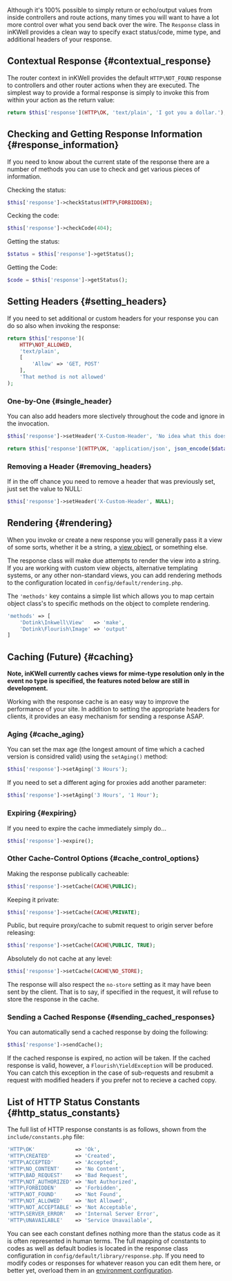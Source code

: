 Although it's 100% possible to simply return or echo/output values from inside controllers and route actions, many times you will want to have a lot more control over what you send back over the wire.  The `Response` class in inKWell provides a clean way to specify exact status/code, mime type, and additional headers of your response.

## Contextual Response {#contextual_response}

The router context in inKWell provides the default `HTTP\NOT_FOUND` response to controllers and other router actions when they are executed.  The simplest way to provide a formal response is simply to invoke this from within your action as the return value:

```php
return $this['response'](HTTP\OK, 'text/plain', 'I got you a dollar.');
```

## Checking and Getting Response Information {#response_information}

If you need to know about the current state of the response there are a number of methods you can use to check and get various pieces of information.

Checking the status:

```php
$this['response']->checkStatus(HTTP\FORBIDDEN);
```

Cecking the code:

```php
$this['response']->checkCode(404);
```

Getting the status:

```php
$status = $this['response']->getStatus();
```

Getting the Code:

```php
$code = $this['response']->getStatus();
```

## Setting Headers {#setting_headers}

If you need to set additional or custom headers for your response you can do so also when invoking the response:

```php
return $this['response'](
	HTTP\NOT_ALLOWED,
	'text/plain',
	[
		'Allow' => 'GET, POST'
	],
	'That method is not allowed'
);
```

### One-by-One {#single_header}

You can also add headers more slectively throughout the code and ignore in the invocation.

```php
$this['response']->setHeader('X-Custom-Header', 'No idea what this does');

return $this['response'](HTTP\OK, 'application/json', json_encode($data));
```

### Removing a Header {#removing_headers}

If in the off chance you need to remove a header that was previously set, just set the value to NULL:

```php
$this['response']->setHeader('X-Custom-Header', NULL);
```

## Rendering {#rendering}

When you invoke or create a new response you will generally pass it a view of some sorts, whether it be a string, a [view object](./views), or something else.

The response class will make due attempts to render the view into a string.  If you are working with custom view objects, alternative templating systems, or any other non-standard views, you can add rendering methods to the configuration located in `config/default/rendering.php`.

The `'methods'` key contains a simple list which allows you to map certain object class's to specific methods on the object to complete rendering.

```php
'methods' => [
	'Dotink\Inkwell\View'   => 'make',
	'Dotink\Flourish\Image' => 'output'
]
```

## Caching (Future) {#caching}

**Note, inKWell currently caches views for mime-type resolution only in the event no type is specified, the features noted below are still in development.**

Working with the response cache is an easy way to improve the performance of your site.  In addition to setting the appropriate headers for clients, it provides an easy mechanism for sending a response ASAP.

### Aging {#cache_aging}

You can set the max age (the longest amount of time which a cached version is considred valid) using the `setAging()` method:

```php
$this['response']->setAging('3 Hours');
```

If you need to set a different aging for proxies add another parameter:

```php
$this['response']->setAging('3 Hours', '1 Hour');
```

### Expiring {#expiring}

If you need to expire the cache immediately simply do...

```php
$this['response']->expire();
```

### Other Cache-Control Options {#cache_control_options}

Making the response publically cacheable:

```php
$this['response']->setCache(CACHE\PUBLIC);
```

Keeping it private:

```php
$this['response']->setCache(CACHE\PRIVATE);
```

Public, but require proxy/cache to submit request to origin server before releasing:

```php
$this['response']->setCache(CACHE\PUBLIC, TRUE);
```

Absolutely do not cache at any level:

```php
$this['response']->setCache(CACHE\NO_STORE);
```

The response will also respect the `no-store` setting as it may have been sent by the client.  That is to say, if specified in the request, it will refuse to store the response in the cache.

### Sending a Cached Response {#sending_cached_responses}

You can automatically send a cached response by doing the following:

```php
$this['response']->sendCache();
```

If the cached response is expired, no action will be taken.  If the cached response is valid, however, a `Flourish\YieldException` will be produced.  You can catch this exception in the case of sub-requests and resubmit a request with modified headers if you prefer not to recieve a cached copy.

## List of HTTP Status Constants {#http_status_constants}

The full list of HTTP response constants is as follows, shown from the `include/constants.php` file:

```php
'HTTP\OK'             => 'Ok',
'HTTP\CREATED'        => 'Created',
'HTTP\ACCEPTED'       => 'Accepted',
'HTTP\NO_CONTENT'     => 'No Content',
'HTTP\BAD_REQUEST'    => 'Bad Request',
'HTTP\NOT_AUTHORIZED' => 'Not Authorized',
'HTTP\FORBIDDEN'      => 'Forbidden',
'HTTP\NOT_FOUND'      => 'Not Found',
'HTTP\NOT_ALLOWED'    => 'Not Allowed',
'HTTP\NOT_ACCEPTABLE' => 'Not Acceptable',
'HTTP\SERVER_ERROR'   => 'Internal Server Error',
'HTTP\UNAVAILABLE'    => 'Service Unavailable',
```

You can see each constant defines nothing more than the status code as it is often represented in human terms.  The full mapping of constants to codes as well as default bodies is located in the response class configuration in `config/default/library/response.php`.  If you need to modify codes or responses for whatever reason you can edit them here, or better yet, overload them in an [environment configuration](extending/multiple_environments).